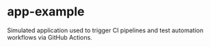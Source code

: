 # app-example
Simulated application used to trigger CI pipelines and test automation workflows via GitHub Actions.
